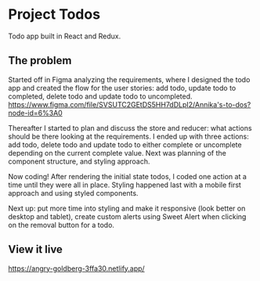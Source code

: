 # Project Todos

Todo app built in React and Redux.

## The problem

Started off in Figma analyzing the requirements, where I designed the todo app and created the flow for the user stories: add todo, update todo to completed, delete todo and update todo to uncompleted.
https://www.figma.com/file/SVSUTC2GEtDS5HH7dDLpI2/Annika's-to-dos?node-id=6%3A0

Thereafter I started to plan and discuss the store and reducer: what actions should be there looking at the requirements. I ended up with three actions: add todo, delete todo and update todo to either complete or uncomplete depending on the current complete value. Next was planning of the component structure, and styling approach.

Now coding! After rendering the initial state todos, I coded one action at a time until they were all in place. Styling happened last with a mobile first approach and using styled components.

Next up: put more time into styling and make it responsive (look better on desktop and tablet), create custom alerts using Sweet Alert when clicking on the removal button for a todo.

## View it live

https://angry-goldberg-3ffa30.netlify.app/
